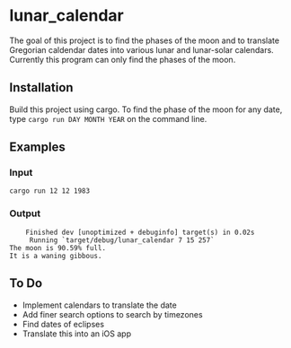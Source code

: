 # lunar_calendar
The goal of this project is to find the phases of the moon and to translate Gregorian caldendar dates into various lunar and lunar-solar calendars.
Currently this program can only find the phases of the moon.

## Installation

Build this project using cargo. To find the phase of the moon for any date, type `cargo run DAY MONTH YEAR` on the command line.

## Examples

### Input
```
cargo run 12 12 1983
```
### Output
```
    Finished dev [unoptimized + debuginfo] target(s) in 0.02s
     Running `target/debug/lunar_calendar 7 15 257`
The moon is 90.59% full.
It is a waning gibbous.

```
## To Do
  * Implement calendars to translate the date
  * Add finer search options to search by timezones
  * Find dates of eclipses
  * Translate this into an iOS app

